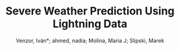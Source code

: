 ---
paperId: 6
author: Venzor, Iván*; ahmed, nadia; Molina, Maria J; Slipski, Marek
publicationauthor: Venzor, I. et al.
title: Severe Weather Prediction Using Lightning Data
pdf: venzor_longpresentation_6.pdf
poster: venzor_longpresentation_6.png
alt: --
type: Oral
topic: Applications
link: https://research.latinxinai.org/papers/neurips/2020/pdf/venzor_longpresentation_6.pdf
conference: neurips
year: 2020
tags: neurips-2020
location: Virtual
---